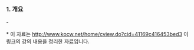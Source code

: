 ### 1. 개요

\- 




\* 이 자료는 <http://www.kocw.net/home/cview.do?cid=41169c416453bed3> 이 링크의 강의 내용을 정리한 자료입니다.